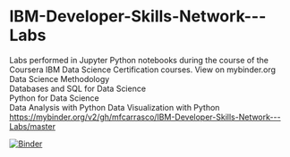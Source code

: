 # IBM-Developer-Skills-Network---Labs
Labs performed in Jupyter Python notebooks during the course of the Coursera IBM Data Science Certification courses.
View on mybinder.org  
Data Science Methodology  
Databases and SQL for Data Science  
Python for Data Science  
Data Analysis with Python 
Data Visualization with Python  
https://mybinder.org/v2/gh/mfcarrasco/IBM-Developer-Skills-Network---Labs/master  

[![Binder](https://mybinder.org/badge_logo.svg)](https://mybinder.org/v2/gh/mfcarrasco/IBM-Developer-Skills-Network---Labs/master)  


